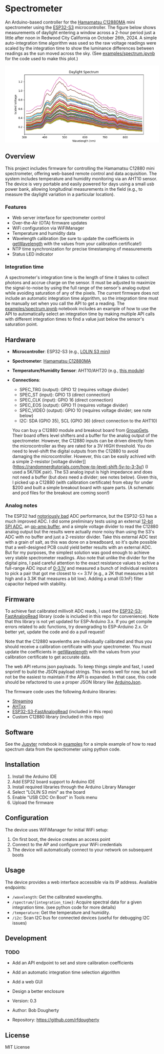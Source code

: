 # Spectrometer

An Arduino-based controller for the [Hamamatsu C12880MA](https://www.hamamatsu.com/us/en/product/optical-sensors/spectrometers/mini-spectrometer/C12880MA.html) mini spectrometer using the [ESP32-S3](https://www.espressif.com/en/products/socs/esp32-s3) microcontroller. The figure below shows measurements of daylight entering a window across a 2-hour period just a little after noon in Redwood City California on October 26th, 2024. A simple auto-integration time algorithm was used so the raw voltage readings were scaled by the integration time to show the luminance differences between readings as the sun moved across the sky. (See [examples/spectrum.ipynb](examples/spectrum.ipynb) for the code used to make this plot.)

![example spectrum](examples/spec.png)

## Overview

This project includes firmware for controlling the Hamamatsu C12880 mini spectrometer, offering web-based remote control and data acquisition. The system includes temperature and humidity monitoring via an AHT10 sensor. The device is very portable and easily powered for days using a small usb power bank, allowing longitudinal measurements in the field (e.g., to measure the daylight variation in a particular location).

### Features

- Web server interface for spectrometer control
- Over-the-Air (OTA) firmware updates
- WiFi configuration via WiFiManager
- Temperature and humidity data
- Wavelength calibration (be sure to update the coefficients in [getWavelength](firmware/firmware.ino) with the values from your calibration certificate!)
- NTP time synchronization for precise timestamping of measurements
- Status LED indicator

### Integration time

A spectrometer's integration time is the length of time it takes to collect photons and accrue charge on the sensor. It must be adjusted to maximize the signal-to-noise by using the full range of the sensor's analog output while avoiding saturation of any of the pixels. The current firmware does not include an automatic integration time algorithm, so the integration time must be manually set when you call the API to get a reading. The [examples/spectrum.ipynb](examples/spectrum.ipynb) notebook includes an example of how to use the API to automatically select an integration time by making multiple API calls with different integration times to find a value just below the sensor's saturation point.

## Hardware

- **Microcontroller**: ESP32-S3 (e.g., [LOLIN S3 mini](https://www.wemos.cc/en/latest/s3/s3_mini.html))
- **Spectrometer**: [Hamamatsu C12880MA](https://www.hamamatsu.com/us/en/product/optical-sensors/spectrometers/mini-spectrometer/C12880MA.html)
- **Temperature/Humidity Sensor**: AHT10/AHT20 (e.g., [this module](https://www.amazon.com/gp/product/B092495GZJ))
- **Connections**:
  - SPEC_TRG (output): GPIO 12 (requires voltage divider)
  - SPEC_ST (input): GPIO 13 (direct connection)
  - SPEC_CLK (input): GPIO 16 (direct connection)
  - SPEC_EOS (output): GPIO 11 (requires voltage divider)
  - SPEC_VIDEO (output): GPIO 10 (requires voltage divider; see note below)
  - I2C: SDA (GPIO 35), SCL (GPIO 36) (direct connection to the AHT10)

  You can buy a C12880 module and breakout board from [GroupGets](https://groupgets.com/products/hamamatsu-c12880ma-breakout-board). Their board offers level shifters and a buffer for the analog output of the spectrometer. However, the C12880 inputs can be driven directly from the microcontroller as they are rated for a 3V HIGH threshold. You do need to level-shift the digital outputs from the C12880 to avoid damaging the microcontroller. However, this can be easily achived with a simple 2-resistor [voltage divider]](https://randomnerdtutorials.com/how-to-level-shift-5v-to-3-3v/) (I used a 5K/10K pair). The S3 analog input is high impedance and does not need a buffer (but *does* need a divider; see notes below). Given this, I picked up a C12880 (with calibration certificate) from ebay for under $200 and built a simple breakout board with spare parts. (A schematic and pcd files for the breakout are coming soon!)

### Analog notes
The ESP32 had [notoriously bad](https://www.reddit.com/r/esp32/comments/1dgjxtm/honest_question_why_is_the_adc_so_bad_non_rant/) ADC performance, but the ESP32-S3 has a much improved ADC. I did some preliminary tests using an external [12-bit SPI ADC](https://www.microchip.com/en-us/product/mcp3204), an [op-amp buffer](https://www.ti.com/lit/ds/symlink/opa344.pdf?ts=1731079872575), and a simple voltage divider to read the C12880 analog output but the results were actually *more* noisy than using the S3's ADC with no buffer and just a 2-resistor divider. Take this external ADC test with a grain of salt, as this was done on a breadboard, so it's quite possible that a well-designed PCB could yield better results with an external ADC. But for my purposes, the simplest solution was good enough to achieve very stable spectrometer readings. Also note that unlike the divider for the digital pins, I paid careful attention to the exact resistance values to achive a full-range ADC input of [0-3.1V](https://docs.espressif.com/projects/esp-idf/en/v4.4.3/esp32s3/api-reference/peripherals/adc.html) and measured a bunch of individual resistors to pick a pair that got me closest to <= 3.1V (e.g., a 2K that measures a bit high and a 3.3K that measures a bit low). Adding a small (0.1nF) filter capacitor helped with stability.

## Firmware

To achieve fast calibrated millivolt ADC reads, I used the [ESP32-S3-FastAnalogRead](https://github.com/stg/ESP32-S3-FastAnalogRead) library (code is included in this repo for convenience). Note that this library is not yet updated for ESP-Arduino 3.x. If you get compile errors related to adc functions, try downgrading to ESP-Arduino 2.x. Or better yet, update the code and do a pull request!

Note that the C12880 wavelenths are individually calibrated and thus you should receive a calibration certificate with your spectrometer. You must update the coefficients in [getWavelength](firmware/firmware.ino) with the values from your calibration certificate to get accurate data.

The web API returns json payloads. To keep things simple and fast, I used snprintf to build the JSON payload strings. This works well for now, but will not be the easiest to maintain if the API is expanded. In that case, this code should be refactored to use a proper JSON library like [ArduinoJson](https://arduinojson.org/).

The firmware code uses the following Arduino libraries:
- [Streaming](https://github.com/janelia-arduino/Streaming)
- [AHTxx](https://github.com/m5stack/AHTxx)
- [ESP32-S3-FastAnalogRead](https://github.com/stg/ESP32-S3-FastAnalogRead) (included in this repo)
- Custom C12880 library (included in this repo)

## Software

See the [Jupyter](https://jupyter.org/) notebook in [examples](examples) for a simple example of how to read spectrum data from the spectrometer using python code.

## Installation

1. Install the Arduino IDE
2. Add ESP32 board support to Arduino IDE
3. Install required libraries through the Arduino Library Manager
4. Select "LOLIN S3 mini" as the board
5. Enable "USB CDC On Boot" in Tools menu
6. Upload the firmware

## Configuration

The device uses WiFiManager for initial WiFi setup:
1. On first boot, the device creates an access point
2. Connect to the AP and configure your WiFi credentials
3. The device will automatically connect to your network on subsequent boots

## Usage

The device provides a web interface accessible via its IP address. Available endpoints:
- `/wavelength`: Get the calibrated wavelengths.
- `/spectrum/{integration_time}`: Acquire spectral data for a given integration time. (see python code for more details)
- `/temperature`: Get the temperature and humidity.
- `/i2c`: Scan I2C bus for connected devices (useful for debugging I2C issues)

## Development

### TODO

- Add an API endpoint to set and store calibration coefficients
- Add an automatic integration time selection algorithm
- Add a web GUI
- Design a better enclosure

- Version: 0.3
- Author: Bob Dougherty
- Repository: https://github.com/rfdougherty

## License

MIT License
